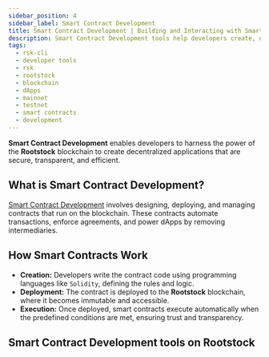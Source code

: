 ```yaml
---
sidebar_position: 4
sidebar_label: Smart Contract Development
title: Smart Contract Development | Building and Interacting with Smart Contracts on Rootstock
description: Smart Contract Development tools help developers create, deploy, and interact with smart contracts on the Rootstock blockchain, enabling secure and efficient decentralized applications.
tags:
  - rsk-cli
  - developer tools
  - rsk
  - rootstock
  - blockchain
  - dApps
  - mainnet
  - testnet
  - smart contracts
  - development
---
```


**Smart Contract Development** enables developers to harness the power of the **Rootstock** blockchain to create decentralized applications that are secure, transparent, and efficient.

## What is Smart Contract Development?

[Smart Contract Development](/developers/smart-contracts/) involves designing, deploying, and managing contracts that run on the blockchain. These contracts automate transactions, enforce agreements, and power dApps by removing intermediaries.

## How Smart Contracts Work

- **Creation:** Developers write the contract code using programming languages like `Solidity`, defining the rules and logic.
- **Deployment:** The contract is deployed to the **Rootstock** blockchain, where it becomes immutable and accessible.
- **Execution:** Once deployed, smart contracts execute automatically when the predefined conditions are met, ensuring trust and transparency.

## Smart Contract Development tools on Rootstock

<CardsGrid>
  <CardsGridItem
    title="RSK-CLI"
    subtitle="smart contract developement"
    color="cyan"
    linkHref="/developers/smart-contracts/rsk-cli/"
    linkTitle="Getting started with RSK CLI"
    description="The rsk-cli tool or sdk enables users to manage wallets, check balances, send transactions, verify smart contracts and interact with smart contracts on the Rootstock blockchain - a Bitcoin sidechain designed for smart contracts. It supports both mainnet and testnet environments."
  />
</CardsGrid>